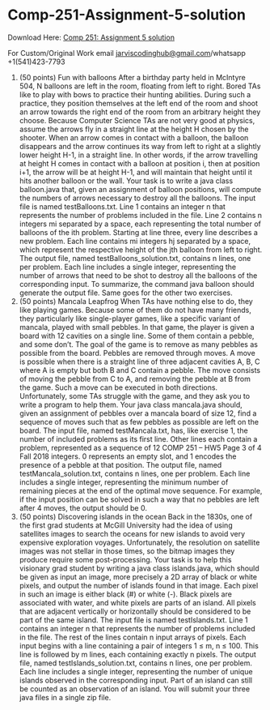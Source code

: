 # Comp-251-Assignment-5-solution

Download Here: [Comp 251: Assignment 5 solution](https://jarviscodinghub.com/assignment/comp-251-assignment-5-solution/)

For Custom/Original Work email jarviscodinghub@gmail.com/whatsapp +1(541)423-7793

1. (50 points) Fun with balloons
After a birthday party held in McIntyre 504, N balloons are left in the room, floating from left
to right. Bored TAs like to play with bows to practice their hunting abilities. During such a
practice, they position themselves at the left end of the room and shoot an arrow towards the
right end of the room from an arbitrary height they choose. Because Computer Science TAs
are not very good at physics, assume the arrows fly in a straight line at the height H chosen by
the shooter. When an arrow comes in contact with a balloon, the balloon disappears and the
arrow continues its way from left to right at a slightly lower height H-1, in a straight line. In
other words, if the arrow travelling at height H comes in contact with a balloon at position i,
then at position i+1, the arrow will be at height H-1, and will maintain that height until it hits
another balloon or the wall. Your task is to write a java class balloon.java that, given an
assignment of balloon positions, will compute the numbers of arrows necessary to destroy all
the balloons.
The input file is named testBalloons.txt. Line 1 contains an integer n that represents
the number of problems included in the file. Line 2 contains n integers mi separated by a
space, each representing the total number of balloons of the ith problem. Starting at line three,
every line describes a new problem. Each line contains mi
integers hj separated by a space,
which represent the respective height of the jth balloon from left to right.
The output file, named testBalloons_solution.txt, contains n lines, one per problem. Each line includes a single integer, representing the number of arrows that need to be
shot to destroy all the balloons of the corresponding input.
To summarize, the command java balloon should generate the output file. Same goes for
the other two exercises.
2. (50 points) Mancala Leapfrog
When TAs have nothing else to do, they like playing games. Because some of them do not have
many friends, they particularly like single-player games, like a specific variant of mancala,
played with small pebbles. In that game, the player is given a board with 12 cavities on a
single line. Some of them contain a pebble, and some don’t. The goal of the game is to remove
as many pebbles as possible from the board. Pebbles are removed through moves. A move
is possible when there is a straight line of three adjacent cavities A, B, C where A is empty
but both B and C contain a pebble. The move consists of moving the pebble from C to A, and
removing the pebble at B from the game. Such a move can be executed in both directions.
Unfortunately, some TAs struggle with the game, and they ask you to write a program to
help them. Your java class mancala.java should, given an assignment of pebbles over a
mancala board of size 12, find a sequence of moves such that as few pebbles as possible are
left on the board.
The input file, named testMancala.txt, has, like exercise 1, the number of included
problems as its first line. Other lines each contain a problem, represented as a sequence of 12
COMP 251 – HW5 Page 3 of 4 Fall 2018
integers. 0 represents an empty slot, and 1 encodes the presence of a pebble at that position.
The output file, named testMancala_solution.txt, contains n lines, one per problem.
Each line includes a single integer, representing the minimum number of remaining pieces at
the end of the optimal move sequence. For example, if the input position can be solved in such
a way that no pebbles are left after 4 moves, the output should be 0.
3. (50 points) Discovering islands in the ocean
Back in the 1830s, one of the first grad students at McGill University had the idea of using
satellites images to search the oceans for new islands to avoid very expensive exploration
voyages. Unfortunately, the resolution on satellite images was not stellar in those times, so the
bitmap images they produce require some post-processing. Your task is to help this visionary
grad student by writing a java class islands.java, which should be given as input an
image, more precisely a 2D array of black or white pixels, and output the number of islands
found in that image. Each pixel in such an image is either black (#) or white (-). Black pixels
are associated with water, and white pixels are parts of an island. All pixels that are adjacent
vertically or horizontally should be considered to be part of the same island.
The input file is named testIslands.txt. Line 1 contains an integer n that represents
the number of problems included in the file. The rest of the lines contain n input arrays of
pixels. Each input begins with a line containing a pair of integers 1 ≤ m, n ≤ 100. This line
is followed by m lines, each containing exactly n pixels.
The output file, named testIslands_solution.txt, contains n lines, one per problem.
Each line includes a single integer, representing the number of unique islands observed in the
corresponding input. Part of an island can still be counted as an observation of an island.
You will submit your three java files in a single zip file.

